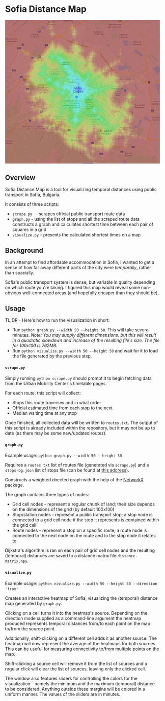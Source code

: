 # Sofia Distance Map

![Example visualization result](img/example-visualize.png)

## Overview
Sofia Distance Map is a tool for visualizing temporal distances using public transport in Sofia, Bulgaria.

It consists of three scripts:
* `scrape.py ` - scrapes official public transport route data
* `graph.py` - using the list of stops and all the scraped route data constructs a graph and calculates shortest time between each pair of squares in a grid
* `visualize.py` - presents the calculated shortest times on a map

## Background
In an attempt to find affordable accommodation in Sofia, I wanted to get a sense of how far away different parts of the city were _temporally_, rather than spacially.

Sofia's public transport system is dense, but variable in quality depending on which route you're taking. I figured this map would reveal some non-obvious well-connected areas (and hopefully cheaper than they should be).

## Usage
TL;DR - Here's how to run the visualization in short:
* Run `python graph.py --width 50 --height 50`. This will take several minutes.
_Note: You may supply different dimensions, but this will result in a quadratic slowdown and increase of the resulting file's size. The file for 100x100 is 762MB._
* Run `python visualize.py --width 50 --height 50` and wait for it to load the file generated by the previous step.

#### `scrape.py`
Simply running `python scrape.py` should prompt it to begin fetching data from the Urban Mobility Center's timetable pages.

For each route, this script will collect:
* Stops this route traverses and in what order
* Official estimated time from each stop to the next
* Median waiting time at any stop

Once finished, all collected data will be written to `routes.txt`.
The output of this script is already included within the repository, but it may not be up to date (as there may be some new/updated routes).

#### `graph.py`
Example usage: `python graph.py --width 50 --height 50`

Requires a `routes.txt` list of routes file (generated via `scrape.py`) and a `stops-bg.json` list of stops file (can be found at [this address](https://routes.sofiatraffic.bg/resources/stops-bg.json)).

Constructs a weighted directed graph with the help of the [NetworkX](https://github.com/networkx/networkx) package.

The graph contains three types of nodes:
* Grid cell nodes - represent a regular chunk of land; their size depends on the dimensions of the grid (by default 100x100)
* Stop/station nodes - represent a public transport stop; a stop node is connected to a grid cell node if the stop it represents is contained within the grid cell
* Route nodes - represent a stop on a specific route; a route node is connected to the next node on the route and to the stop node it relates to

Dijkstra's algorithm is ran on each pair of grid cell nodes and the resulting (temporal) distances are saved to a distance matrix file `distance-matrix.npy`.

#### `visualize.py`
Example usage: `python visualize.py --width 50 --height 50 --direction 'from'`

Creates an interactive heatmap of Sofia, visualizing the (temporal) distance map generated by `graph.py`.

Clicking on a cell turns it into the heatmap's source. Depending on the direction mode supplied as a command-line argument the heatmap produced represents temporal distances from/to each point on the map to/from the source point.

Additionally, shift-clicking on a different cell adds it as another source. The heatmap will now represent the average of the heatmaps for both sources. This can be useful for measuring connectivity to/from multiple points on the map.

Shift-clicking a source cell will remove it from the list of sources and a regular click will clear the list of sources, leaving only the clicked cell.

The window also features sliders for controlling the colors for the visualization - namely the minimum and the maximum (temporal) distance to be considered. Anything outside these margins will be colored in a uniform manner. The values of the sliders are in minutes.